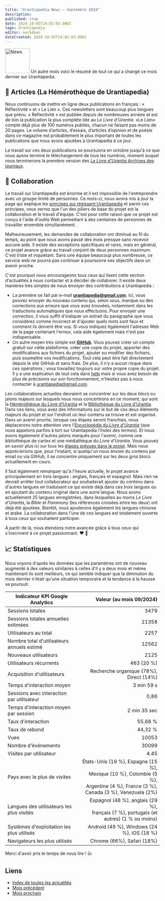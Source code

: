 ```yaml
---
title: "Urantiapedia News — Septembre 2024"
description: 
published: true
date: 2024-10-05T14:02:03.086Z
tags: Urantiapedia
editor: markdown
dateCreated: 2024-10-05T14:02:03.086Z
---
```


<img src="/_assets/svg/icon-news.svg" alt="News" style="width: 80px;"> Un autre mois voici le résumé de tout ce qui a changé ce mois dernier sur Urantiapedia. 

## :page_with_curl: Articles (La Hémérothèque de Urantiapedia) 

Nous continuons de mettre en ligne deux publications en français : « Réflectivité » et « Le Lien ». Ces newsletters sont beaucoup plus longues que prévu. « Réflectivité » est publiée depuis de nombreuses années et est de loin la publication la plus complète liée au _Le Livre d'Urantia_. «Le Lien» compte déjà plus de 100 numéros publiés, chacun ne faisant pas moins de 20 pages. Le volume d’articles, d’essais, d’articles d’opinion et de poésie dans ce magazine est probablement le plus important de toutes les publications que nous avons ajoutées à Urantiapedia à ce jour. 

Le travail sur ces deux publications se poursuivra en octobre jusqu'à ce que nous ayons terminé le téléchargement de tous les numéros, moment auquel nous terminerons la première version des [_Le Livre d'Urantia_ Archives des journaux](/fr/article). 

## :blue_heart: Collaboration 

Le travail sur Urantiapedia est énorme et il est impossible de l'entreprendre avec un groupe limité de personnes. Ce mois-ci, nous avons mis à jour la page qui explique les [principes qui régissent Urantiapedia](/fr/help/principles) et parmi ces principes, vous verrez que l'un des piliers de base du projet est la collaboration et le travail d'équipe. C'est pour cette raison que ce projet est conçu à l'aide d'outils Web permettant à des centaines de personnes de travailler ensemble simultanément. 

Malheureusement, les demandes de collaboration ont diminué au fil du temps, au point que nous avons passé des mois presque sans recevoir aucune aide. Il existe des exceptions spécifiques et rares, mais en général, ce projet avance grâce au travail conjoint de deux personnes maximum. C'est triste et inquiétant. Sans une équipe beaucoup plus nombreuse, ce service web ne pourra pas continuer à poursuivre ses objectifs dans un avenir proche. 

C'est pourquoi nous encourageons tous ceux qui lisent cette section d'actualités à nous contacter et à décider de collaborer. Il existe deux manières très simples de nous envoyer des contributions à Urantiapedia :
- La première se fait par e-mail **urantiapedia@gmail.com**. Ici, vous pouvez envoyer du nouveau contenu qui, selon vous, manque ou des corrections aux erreurs que vous avez trouvées, notamment dans les traductions automatiques que nous effectuons. Pour envoyer une correction, il vous suffit d'indiquer un extrait du paragraphe que vous considérez comme incorrect et d'ajouter quels mots sont faux et comment ils doivent être vus. Si vous indiquez également l'adresse Web de la page contenant l'erreur, cela aide également mais n'est pas indispensable.
- Un autre moyen très simple est **[GitHub](https://github.com/JanHerca/urantiapedia)**. Vous pouvez créer un compte gratuit sur cette plateforme, créer une copie du projet, apporter des modifications aux fichiers du projet, ajouter ou modifier des fichiers, puis soumettre vos modifications. Tout cela peut être fait directement depuis le site GitHub et sans frais. De plus, il n’y a aucun risque dans ces opérations ; vous travaillez toujours sur votre propre copie du projet. Il y a une explication de tout cela dans [help](/fr/help/github_assistant) mais si vous avez besoin de plus de précisions sur son fonctionnement, n'hésitez pas à nous contacter à urantiapedia@gmail.com.

Les collaborations actuelles devraient se concentrer sur les deux blocs ou jalons majeurs sur lesquels nous nous concentrons en ce moment, qui sont la [Hémérothèque du Livre d'Urantia](/fr/article) et la [Bibliothèque du Livre d'Urantia](/fr/book). Dans ces liens, vous avez des informations sur le but de ces deux éléments majeurs du projet et sur l'endroit où leur contenu se trouve et est organisé. Dans un avenir proche, lorsque ces étapes seront franchies, nous déplacerons notre attention vers l'[Encyclopédie du _Livre d'Urantia_](/fr/topic) (que nous appelons parfois à tort sur Urantiapedia l'_Index des termes_). Et nous avons également d'autres jalons marqués pour l'avenir, comme une bibliothèque de cartes et une médiathèque du _Livre d'Urantia_. Vous pouvez en savoir plus ici sur tous les [étapes prévues dans le projet](/fr/help/phases). Mais nous apprécierions que, pour l'instant, si quelqu'un nous envoie du contenu par email ou via GitHub, il se concentre uniquement sur les deux gros blocs actuellement en cours.

Il faut également remarquer qu'à l'heure actuelle, le projet avance principalement en trois langues : anglais, français et espagnol. Mais rien ne devrait arrêter tout collaborateur qui souhaiterait ajouter du contenu dans d'autres langues en traduisant ce qui existe déjà dans ces trois langues ou en ajoutant du contenu original dans une autre langue. Nous avons actuellement 25 langues enregistrées, dans lesquelles au moins _Le Livre d'Urantia_, la _Bible_ et _Paramony_ (les références croisées entre les deux) ont déjà été ajoutées. Bientôt, nous ajouterons également les langues chinoise et arabe. La collaboration dans l'une de ces langues est totalement ouverte à tous ceux qui souhaitent participer. 

À partir de là, nous étendons notre avancée grâce à tous ceux qui s'inscrivent à ce projet passionnant. :heart: :heartbeat:

## :chart_with_upwards_trend: Statistiques 

Nous voyons d'après les données que les paramètres ont de nouveau augmenté à des valeurs similaires à celles d'il y a deux mois et même maintenant ils sont meilleurs, ce qui semble indiquer que la diminution du mois dernier n'était qu'une situation temporaire et la tendance à la hausse se poursuit. 

Indicateur KPI Google Analytics | Valeur (au mois 09/2024) 
--- | ---: 
Sessions totales | 3479 
Sessions totales annuelles estimées | 21358
Utilisateurs au total | 2257 
Nombre total d'utilisateurs annuels estimé | 12562 
Nouveaux utilisateurs | 2125 
Utilisateurs récurrents | 463 (20 %) 
Acquisition d'utilisateurs | Recherche organique (78%), Direct (14%) 
Temps d'interaction moyen | 3 min 59 s 
Sessions avec interaction par utilisateur | 0,86 
Temps d'interaction moyen par session | 2 min 35 sec 
Taux d'interaction | 55,68 % 
Taux de rebond | 44,32 % 
Vues | 10053 
Nombre d'événements | 30099 
Visites par utilisateur | 4.45 
Pays avec le plus de visites | États-Unis (19 %), Espagne (15 %), <br>Mexique (10 %), Colombie (5 %), <br>Argentine (4 %), France (3 %), <br>Canada (3 %), Venezuela (2%) 
Langues des utilisateurs les plus visités | Espagnol (48 %), anglais (29 %), <br>français (7 %), portugais (et autres) (1 % ou moins) 
Systèmes d'exploitation les plus utilisés | Android (49 %), Windows (24 %), iOS (18 %) 
Navigateurs les plus utilisés | Chrome (66%), Safari (18%) 

Merci d'avoir pris le temps de nous lire ! :+1:

## Liens

- [Index de toutes les actualités](/fr/news)
- [Mois précédent](/fr/news/2024/08)
- [Mois prochain](/fr/news/2024/10)